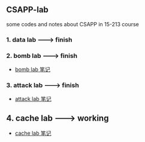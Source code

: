 ## CSAPP-lab

some codes and notes about CSAPP in 15-213 course

### 1. data lab ---> finish
### 2. bomb lab ---> finish
- [bomb lab 笔记](lab-notes/bomb.md)
### 3. attack lab ---> finish

- [attack lab 笔记](lab-notes/attack.md)

## 4. cache lab ---> working

- [cache lab 笔记](lab-notes/cache.md)
